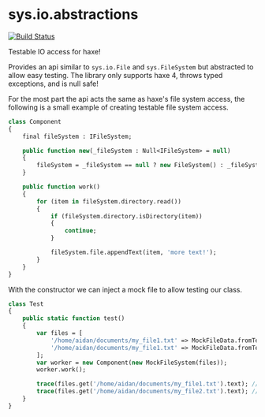 # sys.io.abstractions

[![Build Status](https://dev.azure.com/flurry-engine/sys.io.abstractions/_apis/build/status/Aidan63.sys.io.abstractions?branchName=master)](https://dev.azure.com/flurry-engine/sys.io.abstractions/_build/latest?definitionId=2&branchName=master)

Testable IO access for haxe!

Provides an api similar to `sys.io.File` and `sys.FileSystem` but abstracted to allow easy testing. The library only supports haxe 4, throws typed exceptions, and is null safe!

For the most part the api acts the same as haxe's file system access, the following is a small example of creating testable file system access. 

```haxe
class Component
{
    final fileSystem : IFileSystem;

    public function new(_fileSystem : Null<IFileSystem> = null)
    {
        fileSystem = _fileSystem == null ? new FileSystem() : _fileSystem;
    }

    public function work()
    {
        for (item in fileSystem.directory.read())
        {
            if (fileSystem.directory.isDirectory(item))
            {
                continue;
            }

            fileSystem.file.appendText(item, 'more text!');
        }
    }
}
```

With the constructor we can inject a mock file to allow testing our class.

```haxe
class Test
{
    public static function test()
    {
        var files = [
            '/home/aidan/documents/my_file1.txt' => MockFileData.fromText('hello '),
            '/home/aidan/documents/my_file1.txt' => MockFileData.fromText('world ')
        ];
        var worker = new Component(new MockFileSystem(files));
        worker.work();

        trace(files.get('/home/aidan/documents/my_file1.txt').text); // 'hello more text!'
        trace(files.get('/home/aidan/documents/my_file2.txt').text); // 'world more text!'
    }
}
```
